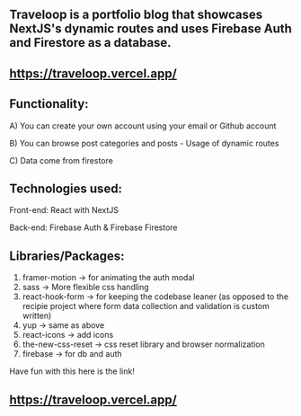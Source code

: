 ## Traveloop is a portfolio blog that showcases NextJS's dynamic routes and uses Firebase Auth and Firestore as a database.

## https://traveloop.vercel.app/

## Functionality:

A) You can create your own account using your email or Github account

B) You can browse post categories and posts - Usage of dynamic routes

C) Data come from firestore

## Technologies used:

Front-end: React with NextJS

Back-end: Firebase Auth & Firebase Firestore

## Libraries/Packages:

1. framer-motion -> for animating the auth modal
2. sass -> More flexible css handling
3. react-hook-form -> for keeping the codebase leaner (as opposed to the recipie project where form data collection and validation is custom written)
4. yup -> same as above
5. react-icons -> add icons
6. the-new-css-reset -> css reset library and browser normalization
7. firebase -> for db and auth

Have fun with this here is the link!

## https://traveloop.vercel.app/
